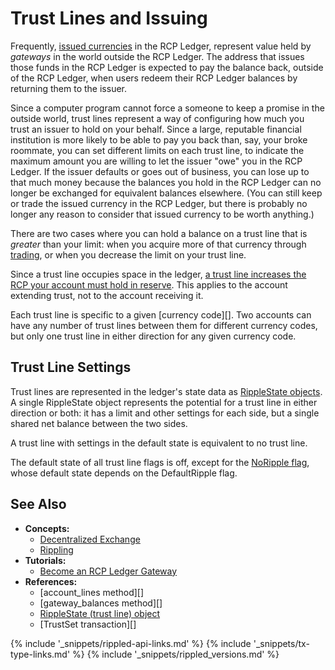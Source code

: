 # Trust Lines and Issuing

Frequently, [issued currencies](issued-currencies.html) in the RCP Ledger, represent value held by _gateways_ in the world outside the RCP Ledger. The address that issues those funds in the RCP Ledger is expected to pay the balance back, outside of the RCP Ledger, when users redeem their RCP Ledger balances by returning them to the issuer.

Since a computer program cannot force a someone to keep a promise in the outside world, trust lines represent a way of configuring how much you trust an issuer to hold on your behalf. Since a large, reputable financial institution is more likely to be able to pay you back than, say, your broke roommate, you can set different limits on each trust line, to indicate the maximum amount you are willing to let the issuer "owe" you in the RCP Ledger. If the issuer defaults or goes out of business, you can lose up to that much money because the balances you hold in the RCP Ledger can no longer be exchanged for equivalent balances elsewhere. (You can still keep or trade the issued currency in the RCP Ledger, but there is probably no longer any reason to consider that issued currency to be worth anything.)

There are two cases where you can hold a balance on a trust line that is _greater_ than your limit: when you acquire more of that currency through [trading](decentralized-exchange.html), or when you decrease the limit on your trust line.

Since a trust line occupies space in the ledger, [a trust line increases the RCP your account must hold in reserve](reserves.html). This applies to the account extending trust, not to the account receiving it.

Each trust line is specific to a given [currency code][]. Two accounts can have any number of trust lines between them for different currency codes, but only one trust line in either direction for any given currency code.

## Trust Line Settings

Trust lines are represented in the ledger's state data as [RippleState objects](ripplestate.html). A single RippleState object represents the potential for a trust line in either direction or both: it has a limit and other settings for each side, but a single shared net balance between the two sides.

A trust line with settings in the default state is equivalent to no trust line.

The default state of all trust line flags is off, except for the [NoRipple flag](rippling.html), whose default state depends on the DefaultRipple flag.

## See Also

- **Concepts:**
    - [Decentralized Exchange](decentralized-exchange.html)
    - [Rippling](rippling.html)
- **Tutorials:**
    - [Become an RCP Ledger Gateway](become-an-xrp-ledger-gateway.html)
- **References:**
    - [account_lines method][]
    - [gateway_balances method][]
    - [RippleState (trust line) object](ripplestate.html)
    - [TrustSet transaction][]

<!--{# common link defs #}-->
{% include '_snippets/rippled-api-links.md' %}
{% include '_snippets/tx-type-links.md' %}
{% include '_snippets/rippled_versions.md' %}
